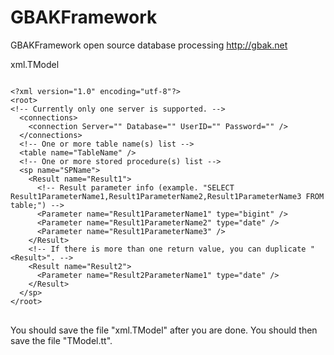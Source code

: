 # GBAKFramework
GBAKFramework open source database processing http://gbak.net

xml.TModel

<pre>
<code>
&lt;?xml version="1.0" encoding="utf-8"?&gt;
&lt;root&gt;
&lt;!-- Currently only one server is supported. --&gt;
  &lt;connections&gt;
    &lt;connection Server="" Database="" UserID="" Password="" /&gt;
  &lt;/connections&gt;
  &lt;!-- One or more table name(s) list --&gt;
  &lt;table name="TableName" /&gt;
  &lt;!-- One or more stored procedure(s) list --&gt;
  &lt;sp name="SPName"&gt;
    &lt;Result name="Result1"&gt;
      &lt;!-- Result parameter info (example. "SELECT Result1ParameterName1,Result1ParameterName2,Result1ParameterName3 FROM table;") --&gt;
      &lt;Parameter name="Result1ParameterName1" type="bigint" /&gt;
      &lt;Parameter name="Result1ParameterName2" type="date" /&gt;
      &lt;Parameter name="Result1ParameterName3" /&gt;
    &lt;/Result&gt;
    &lt;!-- If there is more than one return value, you can duplicate "&lt;Result&gt;". --&gt;
    &lt;Result name="Result2"&gt;
      &lt;Parameter name="Result2ParameterName1" type="date" /&gt;
    &lt;/Result&gt;
  &lt;/sp&gt;
&lt;/root&gt;
</code>
</pre>

You should save the file "xml.TModel" after you are done. You should then save the file "TModel.tt".

